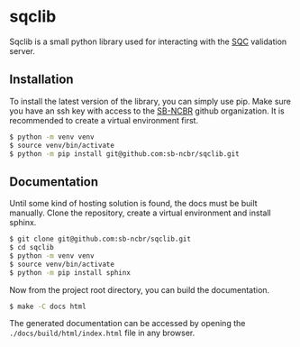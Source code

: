 # sqclib

Sqclib is a small python library used for interacting with the
[SQC](https://github.com/sb-ncbr/sqc) validation server.

## Installation

To install the latest version of the library, you can simply use pip. Make sure
you have an ssh key with access to the [SB-NCBR](https://github.com/sb-ncbr)
github organization. It is recommended to create a virtual environment first.
``` sh
$ python -m venv venv
$ source venv/bin/activate
$ python -m pip install git@github.com:sb-ncbr/sqclib.git
```

## Documentation
Until some kind of hosting solution is found, the docs must be built manually.
Clone the repository, create a virtual environment and install sphinx.
``` sh
$ git clone git@github.com:sb-ncbr/sqclib.git
$ cd sqclib
$ python -m venv venv
$ source venv/bin/activate
$ python -m pip install sphinx
```

Now from the project root directory, you can build the documentation.
``` sh
$ make -C docs html
```

The generated documentation can be accessed by opening the
`./docs/build/html/index.html` file in any browser.

